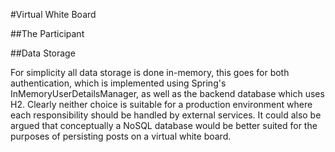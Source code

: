 #Virtual White Board

##The Participant

##Data Storage

For simplicity all data storage is done in-memory, this goes for both authentication, which is implemented using Spring's InMemoryUserDetailsManager, as well as the backend database which uses H2. Clearly neither choice is suitable for a production environment where each responsibility should be handled by external services. It could also be argued that conceptually a NoSQL database would be better suited for the purposes of persisting posts on a virtual white board.
